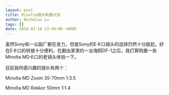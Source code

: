 ```yaml
---
layout: post
title: Minolta镜头购置计划
author: Nicholas Lu
tags: []
date: 2018-03-10 23:49:00 +0800
---
```

虽然Sony和一众副厂都在发力，但是Sony的E卡口镜头的选择仍然十分尴尬。好在E卡口的转接十分便利，在翻出家里的一台海鸥DF-1之后，我打算购置一些Minolta MD卡口的老镜头体验一下。

目前我所感兴趣的镜头有两个：

Minolta MD Zoom 35-70mm 1:3.5

Minolta MD Rokkor 50mm 1:1.4


